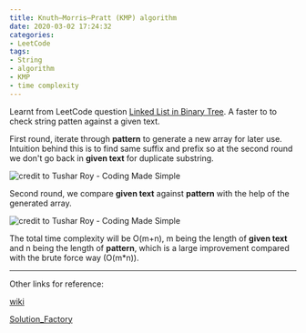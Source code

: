 ```yaml
---
title: Knuth–Morris–Pratt (KMP) algorithm
date: 2020-03-02 17:24:32
categories:
- LeetCode
tags: 
- String
- algorithm
- KMP
- time complexity 
---
```


Learnt from LeetCode question [Linked List in Binary Tree](<https://leetcode.com/problems/linked-list-in-binary-tree/>). A faster to to check string patten against a given text. 

First round, iterate through **pattern** to generate a new array for later use. Intuition behind this is to find same suffix and prefix so at the second round we don't go back in **given text** for duplicate substring.

![credit to [Tushar Roy - Coding Made Simple](https://www.youtube.com/channel/UCZLJf_R2sWyUtXSKiKlyvAw)](<https://tva1.sinaimg.cn/large/00831rSTgy1gcgjhclzlkj30wm0flq96.jpg>)



Second round, we compare **given text** against **pattern** with the help of the generated array.

![credit to [Tushar Roy - Coding Made Simple](https://www.youtube.com/channel/UCZLJf_R2sWyUtXSKiKlyvAw)](<https://tva1.sinaimg.cn/large/00831rSTgy1gcgjy8by4nj30zv0k2dna.jpg>)



The total time complexity will be O(m+n), m being the length of **given text** and n being the length of **pattern**, which is a large improvement compared with the brute force way (O(m*n)).

---

Other links for reference:

[wiki](<https://en.wikipedia.org/wiki/Knuth%E2%80%93Morris%E2%80%93Pratt_algorithm>)

[Solution_Factory](<https://www.solutionfactory.in/posts/Knuth-Morris-Pratt-Substring-Search-Algorithm-with-Java-Example>)